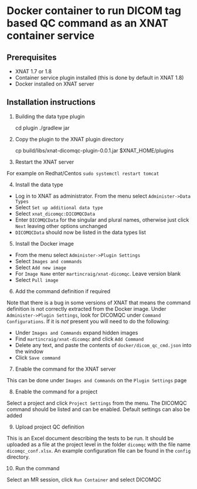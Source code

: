 Docker container to run DICOM tag based QC command as an XNAT container service
===============================================================================

Prerequisites
-------------

 - XNAT 1.7 or 1.8
 - Container service plugin installed (this is done by default in XNAT 1.8)
 - Docker installed on XNAT server

Installation instructions
-------------------------

1. Building the data type plugin

    cd plugin
    ./gradlew jar

2. Copy the plugin to the XNAT plugin directory

    cp build/libs/xnat-dicomqc-plugin-0.0.1.jar $XNAT_HOME/plugins

3. Restart the XNAT server

For example on Redhat/Centos `sudo systemctl restart tomcat`

4. Install the data type

 - Log in to XNAT as administrator. From the menu select `Administer->Data Types`
 - Select `Set up additional data type`
 - Select `xnat_dicomqc:DICOMQCData`
 - Enter `DICOMQCData` for the singular and plural names, otherwise just click `Next` leaving other options unchanged
 - `DICOMQCData` should now be listed in the data types list

5. Install the Docker image 

 - From the menu select `Administer->Plugin Settings`
 - Select `Images and commands`
 - Select `Add new image`
 - For `Image Name` enter `martincraig/xnat-dicomqc`. Leave version blank
 - Select `Pull image`

6. Add the command definition if required

Note that there is a bug in some versions of XNAT that means the command definition is not correctly extracted
from the Docker image. Under `Administer->Plugin Settings`, look for DICOMQC under `Command Configurations`. If
it is *not* present you will need to do the following:

 - Under `Images and Commands` expand hidden images
 - Find `martincraig/xnat-dicomqc` and click `Add Command`
 - Delete any text, and paste the contents of `docker/dicom_qc_cmd.json` into the window
 - Click `Save command`

7. Enable the command for the XNAT server

This can be done under `Images and Commands` on the `Plugin Settings` page

8. Enable the command for a project

Select a project and click `Project Settings` from the menu. The DICOMQC command should be listed and can 
be enabled. Default settings can also be added

9. Upload project QC definition

This is an Excel document describing the tests to be run. It should be uploaded as a file at the project level
in the folder `dicomqc` with the file name `dicomqc_conf.xlsx`. An example configuration file can be found
in the `config` directory.

10. Run the command

Select an MR session, click `Run Container` and select DICOMQC


